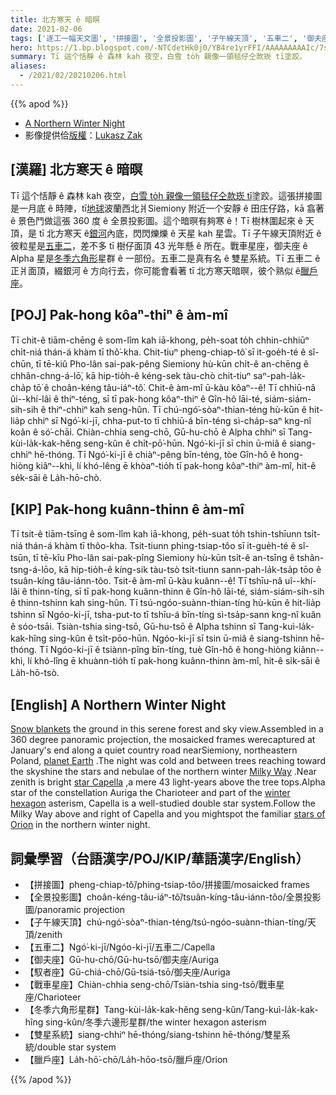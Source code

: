 ```yaml
---
title: 北方寒天 ê 暗暝
date: 2021-02-06
tags: ['逐工一幅天文圖', '拼接圖', '全景投影圖', '子午線天頂', '五車二', '御夫座', '馭者座', '戰車星座', '冬季六角形星群', '雙星系統', '臘戶座']
hero: https://1.bp.blogspot.com/-NTCdetHk0j0/YB4re1yrFFI/AAAAAAAAAIc/7sYuud97O0Md0US9qjfVOxfvDzyZM58vwCLcBGAsYHQ/s1024/Siemiony_las_31_01_2021_1024.jpg
summary: Tī 這个恬靜 ê 森林 kah 夜空，白雪 to̍h 親像一領毯仔仝款崁 tī塗跤。
aliases:
  - /2021/02/20210206.html
---
```


{{% apod %}}

- [A Northern Winter Night](https://apod.nasa.gov/apod/ap210206.html)
- 影像提供佮[版權](https://apod.nasa.gov/apod/lib/about_apod.html#srapply)：[Lukasz Zak](https://www.instagram.com/lukaszzak/)

## [漢羅] 北方寒天 ê 暗暝

Tī 這个恬靜 ê 森林 kah 夜空，[白雪 to̍h 親像一領毯仔仝款崁 tī](https://apod-taigi.blogspot.com/2021/02/20210201.html)塗跤。這張拼接圖是一月底 ê 時陣，tī[地球](https://www.nasa.gov/wallops/2021/feature/watch-the-february-20-antares-launch-from-wallops)波蘭西北爿Siemiony 附近一个安靜 ê 田庄仔路，kā 翕著 ê 景色鬥做這張 360 度 ê 全景投影圖。這个暗暝有夠寒 ê！Tī 樹林圍起來 ê 天頂，是 tī 北方寒天 ê[銀河](https://apod-taigi.blogspot.com/2021/01/20210122.html)內底，閃閃爍爍 ê 天星 kah 星雲。Tī 子午線天頂附近 ê 彼粒星是[五車二](http://stars.astro.illinois.edu/sow/capella.html)，差不多 tī 樹仔面頂 43 光年懸 ê 所在。戰車星座，御夫座 ê Alpha 星是[冬季六角形](https://apod.nasa.gov/apod/ap191226.html)星群 ê 一部份。五車二是真有名 ê 雙星系統。Tī 五車二 ê 正爿面頂，綴銀河 ê 方向行去，你可能會看著 tī 北方寒天暗暝，彼个熟似 ê[臘戶座](https://apod.nasa.gov/apod/ap200919.html)。

## [POJ] Pak-hong kôaⁿ-thiⁿ ê àm-mî

Tī chit-ê tiām-chēng ê som-lîm kah iā-khong, pe̍h-soat to̍h chhin-chhiūⁿ chi̍t-niá thán-á khàm tī thô͘-kha. Chit-tiuⁿ pheng-chiap-tô͘ sī it-goe̍h-té ê sî-chūn, tī tē-kiû Pho-lân sai-pak-pêng  Siemiony hù-kūn chi̍t-ê an-chēng ê chhân-chng-á-lō͘, kā hip-tio̍h-ê kéng-sek tàu-chò chit-tiuⁿ saⁿ-pah-la̍k-cha̍p tō͘ ê choân-kéng tâu-iáⁿ-tô͘. Chit-ê àm-mî ū-kàu kôaⁿ--ê! Tī chhiū-nâ ûi--khí-lâi ê thiⁿ-téng, sī tī pak-hong kôaⁿ-thiⁿ ê Gîn-hô lāi-té, siám-siám-sih-sih ê thiⁿ-chhiⁿ kah seng-hûn. Tī chú-ngó͘-sòaⁿ-thian-téng hù-kūn ê hit-lia̍p chhiⁿ sī Ngó͘-ki-jī, chha-put-to tī chhiū-á bīn-téng sì-cha̍p-saⁿ kng-nî koân ê só͘-chāi.   Chiàn-chhia   seng-chō,   Gū-hu-chō ê Alpha chhiⁿ sī  Tang-kùi-la̍k-kak-hêng seng-kûn ê chi̍t-pō͘-hūn. Ngó͘-ki-jī sī chin ū-miâ ê siang-chhiⁿ hē-thóng. Tī Ngó͘-ki-jī ê chiàⁿ-pêng bīn-téng, tòe Gîn-hô ê hong-hiòng kiâⁿ--khì, lí khó-lêng ē khòaⁿ-tio̍h tī pak-hong kôaⁿ-thiⁿ àm-mî, hit-ê se̍k-sāi ê La̍h-hō-chò.

## [KIP] Pak-hong kuânn-thinn ê àm-mî

Tī tsit-ê tiām-tsīng ê som-lîm kah iā-khong, pe̍h-suat to̍h tshin-tshīunn tsi̍t-niá thán-á khàm tī thôo-kha. Tsit-tiunn phing-tsiap-tôo sī it-gue̍h-té ê sî-tsūn, tī tē-kîu Pho-lân sai-pak-pîng Siemiony hù-kūn tsi̍t-ê an-tsīng ê tshân-tsng-á-lōo, kā hip-tio̍h-ê kíng-sik tàu-tsò tsit-tiunn sann-pah-la̍k-tsa̍p tōo ê tsuân-kíng tâu-iánn-tôo. Tsit-ê àm-mî ū-kàu kuânn--ê! Tī tshīu-nâ uî--khí-lâi ê thinn-tíng, sī tī pak-hong kuânn-thinn ê Gîn-hô lāi-té, siám-siám-sih-sih ê thinn-tshinn kah sing-hûn. Tī tsú-ngóo-suànn-thian-tíng hù-kūn ê hit-lia̍p tshinn sī Ngóo-ki-jī, tsha-put-to tī tshīu-á bīn-tíng sì-tsa̍p-sann kng-nî kuân ê sóo-tsāi. Tsiàn-tshia  sing-tsō,  Gū-hu-tsō ê Alpha tshinn sī Tang-kuì-la̍k-kak-hîng sing-kûn ê tsi̍t-pōo-hūn. Ngóo-ki-jī sī tsin ū-miâ ê siang-tshinn hē-thóng. Tī Ngóo-ki-jī ê tsiànn-pîng bīn-tíng, tuè Gîn-hô ê hong-hiòng kiânn--khì, lí khó-lîng ē khuànn-tio̍h tī pak-hong kuânn-thinn àm-mî, hit-ê si̍k-sāi ê La̍h-hō-tsò.

## [English] A Northern Winter Night 

[Snow blankets](https://apod.nasa.gov/apod/ap210201.html) the ground in this serene forest and sky view.Assembled in a 360 degree panoramic projection, the mosaicked frames werecaptured at January's end along a quiet country road nearSiemiony, northeastern Poland, [planet Earth](https://www.nasa.gov/wallops/2021/feature/watch-the-february-20-antares-launch-from-wallops) .The night was cold and between trees reaching toward the skyshine the stars and nebulae of the northern winter [Milky Way](https://apod.nasa.gov/apod/ap210122.html) .Near zenith is bright [star Capella](http://stars.astro.illinois.edu/sow/capella.html) ,a mere 43 light-years above the tree tops.Alpha star of the constellation Auriga the Charioteer and part of the [winter hexagon](https://apod.nasa.gov/apod/ap191226.html) asterism, Capella is a well-studied double star system.Follow the Milky Way above and right of Capella and you mightspot the familiar [stars of Orion](https://apod.nasa.gov/apod/ap200919.html) in the northern winter night.

## 詞彙學習（台語漢字/POJ/KIP/華語漢字/English）

- 【拼接圖】pheng-chiap-tô͘/phing-tsiap-tôo/拼接圖/mosaicked frames
- 【全景投影圖】choân-kéng-tâu-iáⁿ-tô͘/tsuân-kíng-tâu-iánn-tôo/全景投影圖/panoramic projection
- 【子午線天頂】chú-ngó͘-sòaⁿ-thian-téng/tsú-ngóo-suànn-thian-tíng/天頂/zenith
- 【五車二】Ngó͘-ki-jī/Ngóo-ki-jī/五車二/Capella
- 【御夫座】Gū-hu-chō/Gū-hu-tsō/御夫座/Auriga
- 【馭者座】Gū-chiá-chō/Gū-tsiá-tsō/御夫座/Auriga
- 【戰車星座】Chiàn-chhia seng-chō/Tsiàn-tshia sing-tsō/戰車星座/Charioteer
- 【冬季六角形星群】Tang-kùi-la̍k-kak-hêng seng-kûn/Tang-kuì-la̍k-kak-hîng sing-kûn/冬季六邊形星群/the winter hexagon asterism
- 【雙星系統】siang-chhiⁿ hē-thóng/siang-tshinn hē-thóng/雙星系統/double star system
- 【臘戶座】La̍h-hō͘-chō/La̍h-hōo-tsō/臘戶座/Orion

{{% /apod %}}

